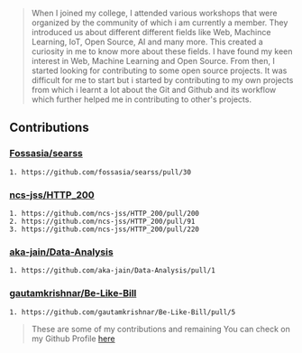>When I joined my college, I attended various workshops that were organized by the community of which i am currently a member. They introduced us about different different fields like Web, Machince Learning, IoT, Open Source, AI and many more. This created a curiosity in me to know more about these fields. I have found my keen interest in Web, Machine Learning and Open Source. From then, I started looking for contributing to some open source projects. It was difficult for me to start but i started by contributing to my own projects from which i learnt a lot about the Git and Github and its workflow which further helped me in contributing to other's projects.


## Contributions


### [Fossasia/searss](https://github.com/fossasia/searss)

    1. https://github.com/fossasia/searss/pull/30

### [ncs-jss/HTTP_200](https://github.com/ncs-jss/HTTP_200)

    1. https://github.com/ncs-jss/HTTP_200/pull/200
    2. https://github.com/ncs-jss/HTTP_200/pull/91
    3. https://github.com/ncs-jss/HTTP_200/pull/220

### [aka-jain/Data-Analysis](https://github.com/aka-jain/Data-Analysis)

    1. https://github.com/aka-jain/Data-Analysis/pull/1

### [gautamkrishnar/Be-Like-Bill](https://github.com/gautamkrishnar/Be-Like-Bill)

    1. https://github.com/gautamkrishnar/Be-Like-Bill/pull/5

>These are some of my contributions and remaining You can check on my Github Profile [here](https://github.com/ankitjain28may)
